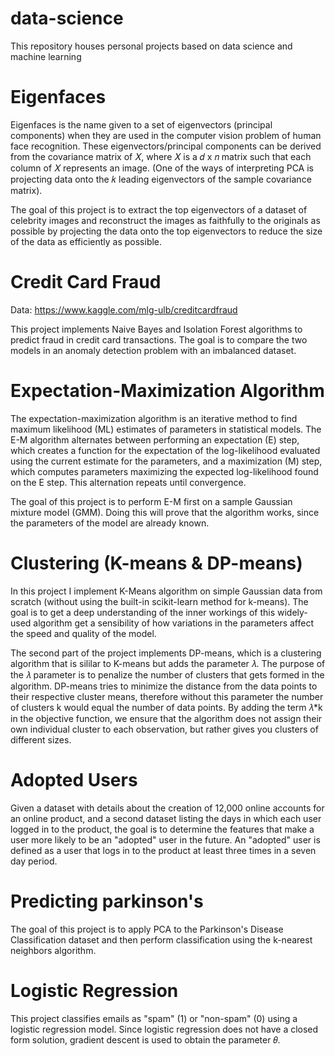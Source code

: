 # data-science
This repository houses personal projects based on data science and machine learning

# Eigenfaces
Eigenfaces is the name given to a set of eigenvectors (principal components) when they are used in the computer vision problem of human face recognition. These eigenvectors/principal components can be derived from the covariance matrix of 𝑋, where 𝑋 is a 𝑑  x  𝑛  matrix such that each column of 𝑋 represents an image. (One of the ways of interpreting PCA is projecting data onto the  𝑘  leading eigenvectors of the sample covariance matrix).

The goal of this project is to extract the top eigenvectors of a dataset of celebrity images and reconstruct the images as faithfully to the originals as possible by projecting the data onto the top eigenvectors to reduce the size of the data as efficiently as possible.

# Credit Card Fraud
Data: https://www.kaggle.com/mlg-ulb/creditcardfraud

This project implements Naive Bayes and Isolation Forest algorithms to predict fraud in credit card transactions. The goal is to compare the two models in an anomaly detection problem with an imbalanced dataset.

# Expectation-Maximization Algorithm
The expectation-maximization algorithm is an iterative method to find maximum likelihood (ML) estimates of parameters in statistical models. The E-M algorithm alternates between performing an expectation (E) step, which creates a function for the expectation of the log-likelihood evaluated using the current estimate for the parameters, and a maximization (M) step, which computes parameters maximizing the expected log-likelihood found on the E step. This alternation repeats until convergence.

The goal of this project is to perform E-M first on a sample Gaussian mixture model (GMM). Doing this will prove that the algorithm works, since the parameters of the model are already known.

# Clustering (K-means & DP-means)

In this project I implement K-Means algorithm on simple Gaussian data from scratch (without using the built-in scikit-learn method for k-means). The goal is to get a deep understanding of the inner workings of this widely-used algorithm get a sensibility of how variations in the parameters affect the speed and quality of the model.

The second part of the project implements DP-means, which is a clustering algorithm that is sililar to K-means but adds the parameter 𝜆. The purpose of the 𝜆 parameter is to penalize the number of clusters that gets formed in the algorithm. DP-means tries to minimize the distance from the data points to their respective cluster means, therefore without this parameter the number of clusters k would equal the number of data points. By adding the term 𝜆*k in the objective function, we ensure that the algorithm does not assign their own individual cluster to each observation, but rather gives you clusters of different sizes.

# Adopted Users
Given a dataset with details about the creation of 12,000 online accounts for an online product, and a second dataset listing the days in which each user logged in to the product, the goal is to determine the features that make a user more likely to be an "adopted" user in the future. An "adopted" user is defined as a user that logs in to the product at least three times in a seven day period.

# Predicting parkinson's
The goal of this project is to apply PCA to the Parkinson's Disease Classification dataset and then perform classification using the k-nearest neighbors algorithm.

# Logistic Regression
This project classifies emails as "spam" (1) or "non-spam" (0) using a logistic regression model. Since logistic regression does not have a closed form solution, gradient descent is used to obtain the parameter 𝜃. 
